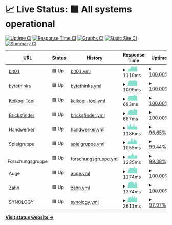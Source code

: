 # 📈 Live Status: <!--live status--> **🟩 All systems operational**

[![Uptime CI](https://github.com/bitnulleins/monitoring/workflows/Uptime%20CI/badge.svg)](https://github.com/bitnulleins/monitoring/actions?query=workflow%3A%22Uptime+CI%22)
[![Response Time CI](https://github.com/bitnulleins/monitoring/workflows/Response%20Time%20CI/badge.svg)](https://github.com/bitnulleins/monitoring/actions?query=workflow%3A%22Response+Time+CI%22)
[![Graphs CI](https://github.com/bitnulleins/monitoring/workflows/Graphs%20CI/badge.svg)](https://github.com/bitnulleins/monitoring/actions?query=workflow%3A%22Graphs+CI%22)
[![Static Site CI](https://github.com/bitnulleins/monitoring/workflows/Static%20Site%20CI/badge.svg)](https://github.com/bitnulleins/monitoring/actions?query=workflow%3A%22Static+Site+CI%22)
[![Summary CI](https://github.com/bitnulleins/monitoring/workflows/Summary%20CI/badge.svg)](https://github.com/bitnulleins/monitoring/actions?query=workflow%3A%22Summary+CI%22)

<!--start: status pages-->
<!-- This summary is generated by Upptime (https://github.com/upptime/upptime) -->
<!-- Do not edit this manually, your changes will be overwritten -->
<!-- prettier-ignore -->
| URL | Status | History | Response Time | Uptime |
| --- | ------ | ------- | ------------- | ------ |
| <img alt="" src="https://icons.duckduckgo.com/ip3/www.bit01.de.ico" height="13"> [bit01](https://www.bit01.de) | 🟩 Up | [bit01.yml](https://github.com/bitnulleins/monitoring/commits/HEAD/history/bit01.yml) | <details><summary><img alt="Response time graph" src="./graphs/bit01/response-time-week.png" height="20"> 1110ms</summary><br><a href="https://bitnulleins.github.io/monitoring/history/bit01"><img alt="Response time 1298" src="https://img.shields.io/endpoint?url=https%3A%2F%2Fraw.githubusercontent.com%2Fbitnulleins%2Fmonitoring%2FHEAD%2Fapi%2Fbit01%2Fresponse-time.json"></a><br><a href="https://bitnulleins.github.io/monitoring/history/bit01"><img alt="24-hour response time 693" src="https://img.shields.io/endpoint?url=https%3A%2F%2Fraw.githubusercontent.com%2Fbitnulleins%2Fmonitoring%2FHEAD%2Fapi%2Fbit01%2Fresponse-time-day.json"></a><br><a href="https://bitnulleins.github.io/monitoring/history/bit01"><img alt="7-day response time 1110" src="https://img.shields.io/endpoint?url=https%3A%2F%2Fraw.githubusercontent.com%2Fbitnulleins%2Fmonitoring%2FHEAD%2Fapi%2Fbit01%2Fresponse-time-week.json"></a><br><a href="https://bitnulleins.github.io/monitoring/history/bit01"><img alt="30-day response time 1109" src="https://img.shields.io/endpoint?url=https%3A%2F%2Fraw.githubusercontent.com%2Fbitnulleins%2Fmonitoring%2FHEAD%2Fapi%2Fbit01%2Fresponse-time-month.json"></a><br><a href="https://bitnulleins.github.io/monitoring/history/bit01"><img alt="1-year response time 1298" src="https://img.shields.io/endpoint?url=https%3A%2F%2Fraw.githubusercontent.com%2Fbitnulleins%2Fmonitoring%2FHEAD%2Fapi%2Fbit01%2Fresponse-time-year.json"></a></details> | <details><summary><a href="https://bitnulleins.github.io/monitoring/history/bit01">100.00%</a></summary><a href="https://bitnulleins.github.io/monitoring/history/bit01"><img alt="All-time uptime 99.69%" src="https://img.shields.io/endpoint?url=https%3A%2F%2Fraw.githubusercontent.com%2Fbitnulleins%2Fmonitoring%2FHEAD%2Fapi%2Fbit01%2Fuptime.json"></a><br><a href="https://bitnulleins.github.io/monitoring/history/bit01"><img alt="24-hour uptime 100.00%" src="https://img.shields.io/endpoint?url=https%3A%2F%2Fraw.githubusercontent.com%2Fbitnulleins%2Fmonitoring%2FHEAD%2Fapi%2Fbit01%2Fuptime-day.json"></a><br><a href="https://bitnulleins.github.io/monitoring/history/bit01"><img alt="7-day uptime 100.00%" src="https://img.shields.io/endpoint?url=https%3A%2F%2Fraw.githubusercontent.com%2Fbitnulleins%2Fmonitoring%2FHEAD%2Fapi%2Fbit01%2Fuptime-week.json"></a><br><a href="https://bitnulleins.github.io/monitoring/history/bit01"><img alt="30-day uptime 99.91%" src="https://img.shields.io/endpoint?url=https%3A%2F%2Fraw.githubusercontent.com%2Fbitnulleins%2Fmonitoring%2FHEAD%2Fapi%2Fbit01%2Fuptime-month.json"></a><br><a href="https://bitnulleins.github.io/monitoring/history/bit01"><img alt="1-year uptime 99.69%" src="https://img.shields.io/endpoint?url=https%3A%2F%2Fraw.githubusercontent.com%2Fbitnulleins%2Fmonitoring%2FHEAD%2Fapi%2Fbit01%2Fuptime-year.json"></a></details>
| <img alt="" src="https://icons.duckduckgo.com/ip3/www.bytethinks.de.ico" height="13"> [bytethinks](https://www.bytethinks.de) | 🟩 Up | [bytethinks.yml](https://github.com/bitnulleins/monitoring/commits/HEAD/history/bytethinks.yml) | <details><summary><img alt="Response time graph" src="./graphs/bytethinks/response-time-week.png" height="20"> 1009ms</summary><br><a href="https://bitnulleins.github.io/monitoring/history/bytethinks"><img alt="Response time 1016" src="https://img.shields.io/endpoint?url=https%3A%2F%2Fraw.githubusercontent.com%2Fbitnulleins%2Fmonitoring%2FHEAD%2Fapi%2Fbytethinks%2Fresponse-time.json"></a><br><a href="https://bitnulleins.github.io/monitoring/history/bytethinks"><img alt="24-hour response time 1085" src="https://img.shields.io/endpoint?url=https%3A%2F%2Fraw.githubusercontent.com%2Fbitnulleins%2Fmonitoring%2FHEAD%2Fapi%2Fbytethinks%2Fresponse-time-day.json"></a><br><a href="https://bitnulleins.github.io/monitoring/history/bytethinks"><img alt="7-day response time 1009" src="https://img.shields.io/endpoint?url=https%3A%2F%2Fraw.githubusercontent.com%2Fbitnulleins%2Fmonitoring%2FHEAD%2Fapi%2Fbytethinks%2Fresponse-time-week.json"></a><br><a href="https://bitnulleins.github.io/monitoring/history/bytethinks"><img alt="30-day response time 1008" src="https://img.shields.io/endpoint?url=https%3A%2F%2Fraw.githubusercontent.com%2Fbitnulleins%2Fmonitoring%2FHEAD%2Fapi%2Fbytethinks%2Fresponse-time-month.json"></a><br><a href="https://bitnulleins.github.io/monitoring/history/bytethinks"><img alt="1-year response time 1016" src="https://img.shields.io/endpoint?url=https%3A%2F%2Fraw.githubusercontent.com%2Fbitnulleins%2Fmonitoring%2FHEAD%2Fapi%2Fbytethinks%2Fresponse-time-year.json"></a></details> | <details><summary><a href="https://bitnulleins.github.io/monitoring/history/bytethinks">100.00%</a></summary><a href="https://bitnulleins.github.io/monitoring/history/bytethinks"><img alt="All-time uptime 99.79%" src="https://img.shields.io/endpoint?url=https%3A%2F%2Fraw.githubusercontent.com%2Fbitnulleins%2Fmonitoring%2FHEAD%2Fapi%2Fbytethinks%2Fuptime.json"></a><br><a href="https://bitnulleins.github.io/monitoring/history/bytethinks"><img alt="24-hour uptime 100.00%" src="https://img.shields.io/endpoint?url=https%3A%2F%2Fraw.githubusercontent.com%2Fbitnulleins%2Fmonitoring%2FHEAD%2Fapi%2Fbytethinks%2Fuptime-day.json"></a><br><a href="https://bitnulleins.github.io/monitoring/history/bytethinks"><img alt="7-day uptime 100.00%" src="https://img.shields.io/endpoint?url=https%3A%2F%2Fraw.githubusercontent.com%2Fbitnulleins%2Fmonitoring%2FHEAD%2Fapi%2Fbytethinks%2Fuptime-week.json"></a><br><a href="https://bitnulleins.github.io/monitoring/history/bytethinks"><img alt="30-day uptime 100.00%" src="https://img.shields.io/endpoint?url=https%3A%2F%2Fraw.githubusercontent.com%2Fbitnulleins%2Fmonitoring%2FHEAD%2Fapi%2Fbytethinks%2Fuptime-month.json"></a><br><a href="https://bitnulleins.github.io/monitoring/history/bytethinks"><img alt="1-year uptime 99.79%" src="https://img.shields.io/endpoint?url=https%3A%2F%2Fraw.githubusercontent.com%2Fbitnulleins%2Fmonitoring%2FHEAD%2Fapi%2Fbytethinks%2Fuptime-year.json"></a></details>
| <img alt="" src="https://icons.duckduckgo.com/ip3/keikogi.bitnulleins.de.ico" height="13"> [Keikogi Tool](https://keikogi.bitnulleins.de) | 🟩 Up | [keikogi-tool.yml](https://github.com/bitnulleins/monitoring/commits/HEAD/history/keikogi-tool.yml) | <details><summary><img alt="Response time graph" src="./graphs/keikogi-tool/response-time-week.png" height="20"> 693ms</summary><br><a href="https://bitnulleins.github.io/monitoring/history/keikogi-tool"><img alt="Response time 717" src="https://img.shields.io/endpoint?url=https%3A%2F%2Fraw.githubusercontent.com%2Fbitnulleins%2Fmonitoring%2FHEAD%2Fapi%2Fkeikogi-tool%2Fresponse-time.json"></a><br><a href="https://bitnulleins.github.io/monitoring/history/keikogi-tool"><img alt="24-hour response time 701" src="https://img.shields.io/endpoint?url=https%3A%2F%2Fraw.githubusercontent.com%2Fbitnulleins%2Fmonitoring%2FHEAD%2Fapi%2Fkeikogi-tool%2Fresponse-time-day.json"></a><br><a href="https://bitnulleins.github.io/monitoring/history/keikogi-tool"><img alt="7-day response time 693" src="https://img.shields.io/endpoint?url=https%3A%2F%2Fraw.githubusercontent.com%2Fbitnulleins%2Fmonitoring%2FHEAD%2Fapi%2Fkeikogi-tool%2Fresponse-time-week.json"></a><br><a href="https://bitnulleins.github.io/monitoring/history/keikogi-tool"><img alt="30-day response time 730" src="https://img.shields.io/endpoint?url=https%3A%2F%2Fraw.githubusercontent.com%2Fbitnulleins%2Fmonitoring%2FHEAD%2Fapi%2Fkeikogi-tool%2Fresponse-time-month.json"></a><br><a href="https://bitnulleins.github.io/monitoring/history/keikogi-tool"><img alt="1-year response time 717" src="https://img.shields.io/endpoint?url=https%3A%2F%2Fraw.githubusercontent.com%2Fbitnulleins%2Fmonitoring%2FHEAD%2Fapi%2Fkeikogi-tool%2Fresponse-time-year.json"></a></details> | <details><summary><a href="https://bitnulleins.github.io/monitoring/history/keikogi-tool">100.00%</a></summary><a href="https://bitnulleins.github.io/monitoring/history/keikogi-tool"><img alt="All-time uptime 99.83%" src="https://img.shields.io/endpoint?url=https%3A%2F%2Fraw.githubusercontent.com%2Fbitnulleins%2Fmonitoring%2FHEAD%2Fapi%2Fkeikogi-tool%2Fuptime.json"></a><br><a href="https://bitnulleins.github.io/monitoring/history/keikogi-tool"><img alt="24-hour uptime 100.00%" src="https://img.shields.io/endpoint?url=https%3A%2F%2Fraw.githubusercontent.com%2Fbitnulleins%2Fmonitoring%2FHEAD%2Fapi%2Fkeikogi-tool%2Fuptime-day.json"></a><br><a href="https://bitnulleins.github.io/monitoring/history/keikogi-tool"><img alt="7-day uptime 100.00%" src="https://img.shields.io/endpoint?url=https%3A%2F%2Fraw.githubusercontent.com%2Fbitnulleins%2Fmonitoring%2FHEAD%2Fapi%2Fkeikogi-tool%2Fuptime-week.json"></a><br><a href="https://bitnulleins.github.io/monitoring/history/keikogi-tool"><img alt="30-day uptime 100.00%" src="https://img.shields.io/endpoint?url=https%3A%2F%2Fraw.githubusercontent.com%2Fbitnulleins%2Fmonitoring%2FHEAD%2Fapi%2Fkeikogi-tool%2Fuptime-month.json"></a><br><a href="https://bitnulleins.github.io/monitoring/history/keikogi-tool"><img alt="1-year uptime 99.83%" src="https://img.shields.io/endpoint?url=https%3A%2F%2Fraw.githubusercontent.com%2Fbitnulleins%2Fmonitoring%2FHEAD%2Fapi%2Fkeikogi-tool%2Fuptime-year.json"></a></details>
| <img alt="" src="https://icons.duckduckgo.com/ip3/bricksfinder.bitnulleins.de.ico" height="13"> [Bricksfinder](https://bricksfinder.bitnulleins.de) | 🟩 Up | [bricksfinder.yml](https://github.com/bitnulleins/monitoring/commits/HEAD/history/bricksfinder.yml) | <details><summary><img alt="Response time graph" src="./graphs/bricksfinder/response-time-week.png" height="20"> 687ms</summary><br><a href="https://bitnulleins.github.io/monitoring/history/bricksfinder"><img alt="Response time 715" src="https://img.shields.io/endpoint?url=https%3A%2F%2Fraw.githubusercontent.com%2Fbitnulleins%2Fmonitoring%2FHEAD%2Fapi%2Fbricksfinder%2Fresponse-time.json"></a><br><a href="https://bitnulleins.github.io/monitoring/history/bricksfinder"><img alt="24-hour response time 774" src="https://img.shields.io/endpoint?url=https%3A%2F%2Fraw.githubusercontent.com%2Fbitnulleins%2Fmonitoring%2FHEAD%2Fapi%2Fbricksfinder%2Fresponse-time-day.json"></a><br><a href="https://bitnulleins.github.io/monitoring/history/bricksfinder"><img alt="7-day response time 687" src="https://img.shields.io/endpoint?url=https%3A%2F%2Fraw.githubusercontent.com%2Fbitnulleins%2Fmonitoring%2FHEAD%2Fapi%2Fbricksfinder%2Fresponse-time-week.json"></a><br><a href="https://bitnulleins.github.io/monitoring/history/bricksfinder"><img alt="30-day response time 723" src="https://img.shields.io/endpoint?url=https%3A%2F%2Fraw.githubusercontent.com%2Fbitnulleins%2Fmonitoring%2FHEAD%2Fapi%2Fbricksfinder%2Fresponse-time-month.json"></a><br><a href="https://bitnulleins.github.io/monitoring/history/bricksfinder"><img alt="1-year response time 715" src="https://img.shields.io/endpoint?url=https%3A%2F%2Fraw.githubusercontent.com%2Fbitnulleins%2Fmonitoring%2FHEAD%2Fapi%2Fbricksfinder%2Fresponse-time-year.json"></a></details> | <details><summary><a href="https://bitnulleins.github.io/monitoring/history/bricksfinder">100.00%</a></summary><a href="https://bitnulleins.github.io/monitoring/history/bricksfinder"><img alt="All-time uptime 99.84%" src="https://img.shields.io/endpoint?url=https%3A%2F%2Fraw.githubusercontent.com%2Fbitnulleins%2Fmonitoring%2FHEAD%2Fapi%2Fbricksfinder%2Fuptime.json"></a><br><a href="https://bitnulleins.github.io/monitoring/history/bricksfinder"><img alt="24-hour uptime 100.00%" src="https://img.shields.io/endpoint?url=https%3A%2F%2Fraw.githubusercontent.com%2Fbitnulleins%2Fmonitoring%2FHEAD%2Fapi%2Fbricksfinder%2Fuptime-day.json"></a><br><a href="https://bitnulleins.github.io/monitoring/history/bricksfinder"><img alt="7-day uptime 100.00%" src="https://img.shields.io/endpoint?url=https%3A%2F%2Fraw.githubusercontent.com%2Fbitnulleins%2Fmonitoring%2FHEAD%2Fapi%2Fbricksfinder%2Fuptime-week.json"></a><br><a href="https://bitnulleins.github.io/monitoring/history/bricksfinder"><img alt="30-day uptime 100.00%" src="https://img.shields.io/endpoint?url=https%3A%2F%2Fraw.githubusercontent.com%2Fbitnulleins%2Fmonitoring%2FHEAD%2Fapi%2Fbricksfinder%2Fuptime-month.json"></a><br><a href="https://bitnulleins.github.io/monitoring/history/bricksfinder"><img alt="1-year uptime 99.84%" src="https://img.shields.io/endpoint?url=https%3A%2F%2Fraw.githubusercontent.com%2Fbitnulleins%2Fmonitoring%2FHEAD%2Fapi%2Fbricksfinder%2Fuptime-year.json"></a></details>
| <img alt="" src="https://icons.duckduckgo.com/ip3/null.ico" height="13"> Handwerker | 🟩 Up | [handwerker.yml](https://github.com/bitnulleins/monitoring/commits/HEAD/history/handwerker.yml) | <details><summary><img alt="Response time graph" src="./graphs/handwerker/response-time-week.png" height="20"> 1186ms</summary><br><a href="https://bitnulleins.github.io/monitoring/history/handwerker"><img alt="Response time 1344" src="https://img.shields.io/endpoint?url=https%3A%2F%2Fraw.githubusercontent.com%2Fbitnulleins%2Fmonitoring%2FHEAD%2Fapi%2Fhandwerker%2Fresponse-time.json"></a><br><a href="https://bitnulleins.github.io/monitoring/history/handwerker"><img alt="24-hour response time 962" src="https://img.shields.io/endpoint?url=https%3A%2F%2Fraw.githubusercontent.com%2Fbitnulleins%2Fmonitoring%2FHEAD%2Fapi%2Fhandwerker%2Fresponse-time-day.json"></a><br><a href="https://bitnulleins.github.io/monitoring/history/handwerker"><img alt="7-day response time 1186" src="https://img.shields.io/endpoint?url=https%3A%2F%2Fraw.githubusercontent.com%2Fbitnulleins%2Fmonitoring%2FHEAD%2Fapi%2Fhandwerker%2Fresponse-time-week.json"></a><br><a href="https://bitnulleins.github.io/monitoring/history/handwerker"><img alt="30-day response time 1104" src="https://img.shields.io/endpoint?url=https%3A%2F%2Fraw.githubusercontent.com%2Fbitnulleins%2Fmonitoring%2FHEAD%2Fapi%2Fhandwerker%2Fresponse-time-month.json"></a><br><a href="https://bitnulleins.github.io/monitoring/history/handwerker"><img alt="1-year response time 1344" src="https://img.shields.io/endpoint?url=https%3A%2F%2Fraw.githubusercontent.com%2Fbitnulleins%2Fmonitoring%2FHEAD%2Fapi%2Fhandwerker%2Fresponse-time-year.json"></a></details> | <details><summary><a href="https://bitnulleins.github.io/monitoring/history/handwerker">96.65%</a></summary><a href="https://bitnulleins.github.io/monitoring/history/handwerker"><img alt="All-time uptime 99.38%" src="https://img.shields.io/endpoint?url=https%3A%2F%2Fraw.githubusercontent.com%2Fbitnulleins%2Fmonitoring%2FHEAD%2Fapi%2Fhandwerker%2Fuptime.json"></a><br><a href="https://bitnulleins.github.io/monitoring/history/handwerker"><img alt="24-hour uptime 91.02%" src="https://img.shields.io/endpoint?url=https%3A%2F%2Fraw.githubusercontent.com%2Fbitnulleins%2Fmonitoring%2FHEAD%2Fapi%2Fhandwerker%2Fuptime-day.json"></a><br><a href="https://bitnulleins.github.io/monitoring/history/handwerker"><img alt="7-day uptime 96.65%" src="https://img.shields.io/endpoint?url=https%3A%2F%2Fraw.githubusercontent.com%2Fbitnulleins%2Fmonitoring%2FHEAD%2Fapi%2Fhandwerker%2Fuptime-week.json"></a><br><a href="https://bitnulleins.github.io/monitoring/history/handwerker"><img alt="30-day uptime 98.89%" src="https://img.shields.io/endpoint?url=https%3A%2F%2Fraw.githubusercontent.com%2Fbitnulleins%2Fmonitoring%2FHEAD%2Fapi%2Fhandwerker%2Fuptime-month.json"></a><br><a href="https://bitnulleins.github.io/monitoring/history/handwerker"><img alt="1-year uptime 99.38%" src="https://img.shields.io/endpoint?url=https%3A%2F%2Fraw.githubusercontent.com%2Fbitnulleins%2Fmonitoring%2FHEAD%2Fapi%2Fhandwerker%2Fuptime-year.json"></a></details>
| <img alt="" src="https://icons.duckduckgo.com/ip3/null.ico" height="13"> Spielgruppe | 🟩 Up | [spielgruppe.yml](https://github.com/bitnulleins/monitoring/commits/HEAD/history/spielgruppe.yml) | <details><summary><img alt="Response time graph" src="./graphs/spielgruppe/response-time-week.png" height="20"> 1055ms</summary><br><a href="https://bitnulleins.github.io/monitoring/history/spielgruppe"><img alt="Response time 1319" src="https://img.shields.io/endpoint?url=https%3A%2F%2Fraw.githubusercontent.com%2Fbitnulleins%2Fmonitoring%2FHEAD%2Fapi%2Fspielgruppe%2Fresponse-time.json"></a><br><a href="https://bitnulleins.github.io/monitoring/history/spielgruppe"><img alt="24-hour response time 1260" src="https://img.shields.io/endpoint?url=https%3A%2F%2Fraw.githubusercontent.com%2Fbitnulleins%2Fmonitoring%2FHEAD%2Fapi%2Fspielgruppe%2Fresponse-time-day.json"></a><br><a href="https://bitnulleins.github.io/monitoring/history/spielgruppe"><img alt="7-day response time 1055" src="https://img.shields.io/endpoint?url=https%3A%2F%2Fraw.githubusercontent.com%2Fbitnulleins%2Fmonitoring%2FHEAD%2Fapi%2Fspielgruppe%2Fresponse-time-week.json"></a><br><a href="https://bitnulleins.github.io/monitoring/history/spielgruppe"><img alt="30-day response time 1125" src="https://img.shields.io/endpoint?url=https%3A%2F%2Fraw.githubusercontent.com%2Fbitnulleins%2Fmonitoring%2FHEAD%2Fapi%2Fspielgruppe%2Fresponse-time-month.json"></a><br><a href="https://bitnulleins.github.io/monitoring/history/spielgruppe"><img alt="1-year response time 1319" src="https://img.shields.io/endpoint?url=https%3A%2F%2Fraw.githubusercontent.com%2Fbitnulleins%2Fmonitoring%2FHEAD%2Fapi%2Fspielgruppe%2Fresponse-time-year.json"></a></details> | <details><summary><a href="https://bitnulleins.github.io/monitoring/history/spielgruppe">99.44%</a></summary><a href="https://bitnulleins.github.io/monitoring/history/spielgruppe"><img alt="All-time uptime 99.58%" src="https://img.shields.io/endpoint?url=https%3A%2F%2Fraw.githubusercontent.com%2Fbitnulleins%2Fmonitoring%2FHEAD%2Fapi%2Fspielgruppe%2Fuptime.json"></a><br><a href="https://bitnulleins.github.io/monitoring/history/spielgruppe"><img alt="24-hour uptime 98.95%" src="https://img.shields.io/endpoint?url=https%3A%2F%2Fraw.githubusercontent.com%2Fbitnulleins%2Fmonitoring%2FHEAD%2Fapi%2Fspielgruppe%2Fuptime-day.json"></a><br><a href="https://bitnulleins.github.io/monitoring/history/spielgruppe"><img alt="7-day uptime 99.44%" src="https://img.shields.io/endpoint?url=https%3A%2F%2Fraw.githubusercontent.com%2Fbitnulleins%2Fmonitoring%2FHEAD%2Fapi%2Fspielgruppe%2Fuptime-week.json"></a><br><a href="https://bitnulleins.github.io/monitoring/history/spielgruppe"><img alt="30-day uptime 99.76%" src="https://img.shields.io/endpoint?url=https%3A%2F%2Fraw.githubusercontent.com%2Fbitnulleins%2Fmonitoring%2FHEAD%2Fapi%2Fspielgruppe%2Fuptime-month.json"></a><br><a href="https://bitnulleins.github.io/monitoring/history/spielgruppe"><img alt="1-year uptime 99.58%" src="https://img.shields.io/endpoint?url=https%3A%2F%2Fraw.githubusercontent.com%2Fbitnulleins%2Fmonitoring%2FHEAD%2Fapi%2Fspielgruppe%2Fuptime-year.json"></a></details>
| <img alt="" src="https://icons.duckduckgo.com/ip3/null.ico" height="13"> Forschungsgruppe | 🟩 Up | [forschungsgruppe.yml](https://github.com/bitnulleins/monitoring/commits/HEAD/history/forschungsgruppe.yml) | <details><summary><img alt="Response time graph" src="./graphs/forschungsgruppe/response-time-week.png" height="20"> 1325ms</summary><br><a href="https://bitnulleins.github.io/monitoring/history/forschungsgruppe"><img alt="Response time 1447" src="https://img.shields.io/endpoint?url=https%3A%2F%2Fraw.githubusercontent.com%2Fbitnulleins%2Fmonitoring%2FHEAD%2Fapi%2Fforschungsgruppe%2Fresponse-time.json"></a><br><a href="https://bitnulleins.github.io/monitoring/history/forschungsgruppe"><img alt="24-hour response time 1311" src="https://img.shields.io/endpoint?url=https%3A%2F%2Fraw.githubusercontent.com%2Fbitnulleins%2Fmonitoring%2FHEAD%2Fapi%2Fforschungsgruppe%2Fresponse-time-day.json"></a><br><a href="https://bitnulleins.github.io/monitoring/history/forschungsgruppe"><img alt="7-day response time 1325" src="https://img.shields.io/endpoint?url=https%3A%2F%2Fraw.githubusercontent.com%2Fbitnulleins%2Fmonitoring%2FHEAD%2Fapi%2Fforschungsgruppe%2Fresponse-time-week.json"></a><br><a href="https://bitnulleins.github.io/monitoring/history/forschungsgruppe"><img alt="30-day response time 1375" src="https://img.shields.io/endpoint?url=https%3A%2F%2Fraw.githubusercontent.com%2Fbitnulleins%2Fmonitoring%2FHEAD%2Fapi%2Fforschungsgruppe%2Fresponse-time-month.json"></a><br><a href="https://bitnulleins.github.io/monitoring/history/forschungsgruppe"><img alt="1-year response time 1447" src="https://img.shields.io/endpoint?url=https%3A%2F%2Fraw.githubusercontent.com%2Fbitnulleins%2Fmonitoring%2FHEAD%2Fapi%2Fforschungsgruppe%2Fresponse-time-year.json"></a></details> | <details><summary><a href="https://bitnulleins.github.io/monitoring/history/forschungsgruppe">99.38%</a></summary><a href="https://bitnulleins.github.io/monitoring/history/forschungsgruppe"><img alt="All-time uptime 99.49%" src="https://img.shields.io/endpoint?url=https%3A%2F%2Fraw.githubusercontent.com%2Fbitnulleins%2Fmonitoring%2FHEAD%2Fapi%2Fforschungsgruppe%2Fuptime.json"></a><br><a href="https://bitnulleins.github.io/monitoring/history/forschungsgruppe"><img alt="24-hour uptime 100.00%" src="https://img.shields.io/endpoint?url=https%3A%2F%2Fraw.githubusercontent.com%2Fbitnulleins%2Fmonitoring%2FHEAD%2Fapi%2Fforschungsgruppe%2Fuptime-day.json"></a><br><a href="https://bitnulleins.github.io/monitoring/history/forschungsgruppe"><img alt="7-day uptime 99.38%" src="https://img.shields.io/endpoint?url=https%3A%2F%2Fraw.githubusercontent.com%2Fbitnulleins%2Fmonitoring%2FHEAD%2Fapi%2Fforschungsgruppe%2Fuptime-week.json"></a><br><a href="https://bitnulleins.github.io/monitoring/history/forschungsgruppe"><img alt="30-day uptime 99.86%" src="https://img.shields.io/endpoint?url=https%3A%2F%2Fraw.githubusercontent.com%2Fbitnulleins%2Fmonitoring%2FHEAD%2Fapi%2Fforschungsgruppe%2Fuptime-month.json"></a><br><a href="https://bitnulleins.github.io/monitoring/history/forschungsgruppe"><img alt="1-year uptime 99.49%" src="https://img.shields.io/endpoint?url=https%3A%2F%2Fraw.githubusercontent.com%2Fbitnulleins%2Fmonitoring%2FHEAD%2Fapi%2Fforschungsgruppe%2Fuptime-year.json"></a></details>
| <img alt="" src="https://icons.duckduckgo.com/ip3/null.ico" height="13"> Auge | 🟩 Up | [auge.yml](https://github.com/bitnulleins/monitoring/commits/HEAD/history/auge.yml) | <details><summary><img alt="Response time graph" src="./graphs/auge/response-time-week.png" height="20"> 1174ms</summary><br><a href="https://bitnulleins.github.io/monitoring/history/auge"><img alt="Response time 1124" src="https://img.shields.io/endpoint?url=https%3A%2F%2Fraw.githubusercontent.com%2Fbitnulleins%2Fmonitoring%2FHEAD%2Fapi%2Fauge%2Fresponse-time.json"></a><br><a href="https://bitnulleins.github.io/monitoring/history/auge"><img alt="24-hour response time 1232" src="https://img.shields.io/endpoint?url=https%3A%2F%2Fraw.githubusercontent.com%2Fbitnulleins%2Fmonitoring%2FHEAD%2Fapi%2Fauge%2Fresponse-time-day.json"></a><br><a href="https://bitnulleins.github.io/monitoring/history/auge"><img alt="7-day response time 1174" src="https://img.shields.io/endpoint?url=https%3A%2F%2Fraw.githubusercontent.com%2Fbitnulleins%2Fmonitoring%2FHEAD%2Fapi%2Fauge%2Fresponse-time-week.json"></a><br><a href="https://bitnulleins.github.io/monitoring/history/auge"><img alt="30-day response time 1127" src="https://img.shields.io/endpoint?url=https%3A%2F%2Fraw.githubusercontent.com%2Fbitnulleins%2Fmonitoring%2FHEAD%2Fapi%2Fauge%2Fresponse-time-month.json"></a><br><a href="https://bitnulleins.github.io/monitoring/history/auge"><img alt="1-year response time 1124" src="https://img.shields.io/endpoint?url=https%3A%2F%2Fraw.githubusercontent.com%2Fbitnulleins%2Fmonitoring%2FHEAD%2Fapi%2Fauge%2Fresponse-time-year.json"></a></details> | <details><summary><a href="https://bitnulleins.github.io/monitoring/history/auge">100.00%</a></summary><a href="https://bitnulleins.github.io/monitoring/history/auge"><img alt="All-time uptime 99.82%" src="https://img.shields.io/endpoint?url=https%3A%2F%2Fraw.githubusercontent.com%2Fbitnulleins%2Fmonitoring%2FHEAD%2Fapi%2Fauge%2Fuptime.json"></a><br><a href="https://bitnulleins.github.io/monitoring/history/auge"><img alt="24-hour uptime 100.00%" src="https://img.shields.io/endpoint?url=https%3A%2F%2Fraw.githubusercontent.com%2Fbitnulleins%2Fmonitoring%2FHEAD%2Fapi%2Fauge%2Fuptime-day.json"></a><br><a href="https://bitnulleins.github.io/monitoring/history/auge"><img alt="7-day uptime 100.00%" src="https://img.shields.io/endpoint?url=https%3A%2F%2Fraw.githubusercontent.com%2Fbitnulleins%2Fmonitoring%2FHEAD%2Fapi%2Fauge%2Fuptime-week.json"></a><br><a href="https://bitnulleins.github.io/monitoring/history/auge"><img alt="30-day uptime 99.93%" src="https://img.shields.io/endpoint?url=https%3A%2F%2Fraw.githubusercontent.com%2Fbitnulleins%2Fmonitoring%2FHEAD%2Fapi%2Fauge%2Fuptime-month.json"></a><br><a href="https://bitnulleins.github.io/monitoring/history/auge"><img alt="1-year uptime 99.82%" src="https://img.shields.io/endpoint?url=https%3A%2F%2Fraw.githubusercontent.com%2Fbitnulleins%2Fmonitoring%2FHEAD%2Fapi%2Fauge%2Fuptime-year.json"></a></details>
| <img alt="" src="https://icons.duckduckgo.com/ip3/null.ico" height="13"> Zahn | 🟩 Up | [zahn.yml](https://github.com/bitnulleins/monitoring/commits/HEAD/history/zahn.yml) | <details><summary><img alt="Response time graph" src="./graphs/zahn/response-time-week.png" height="20"> 1374ms</summary><br><a href="https://bitnulleins.github.io/monitoring/history/zahn"><img alt="Response time 1478" src="https://img.shields.io/endpoint?url=https%3A%2F%2Fraw.githubusercontent.com%2Fbitnulleins%2Fmonitoring%2FHEAD%2Fapi%2Fzahn%2Fresponse-time.json"></a><br><a href="https://bitnulleins.github.io/monitoring/history/zahn"><img alt="24-hour response time 772" src="https://img.shields.io/endpoint?url=https%3A%2F%2Fraw.githubusercontent.com%2Fbitnulleins%2Fmonitoring%2FHEAD%2Fapi%2Fzahn%2Fresponse-time-day.json"></a><br><a href="https://bitnulleins.github.io/monitoring/history/zahn"><img alt="7-day response time 1374" src="https://img.shields.io/endpoint?url=https%3A%2F%2Fraw.githubusercontent.com%2Fbitnulleins%2Fmonitoring%2FHEAD%2Fapi%2Fzahn%2Fresponse-time-week.json"></a><br><a href="https://bitnulleins.github.io/monitoring/history/zahn"><img alt="30-day response time 1461" src="https://img.shields.io/endpoint?url=https%3A%2F%2Fraw.githubusercontent.com%2Fbitnulleins%2Fmonitoring%2FHEAD%2Fapi%2Fzahn%2Fresponse-time-month.json"></a><br><a href="https://bitnulleins.github.io/monitoring/history/zahn"><img alt="1-year response time 1478" src="https://img.shields.io/endpoint?url=https%3A%2F%2Fraw.githubusercontent.com%2Fbitnulleins%2Fmonitoring%2FHEAD%2Fapi%2Fzahn%2Fresponse-time-year.json"></a></details> | <details><summary><a href="https://bitnulleins.github.io/monitoring/history/zahn">100.00%</a></summary><a href="https://bitnulleins.github.io/monitoring/history/zahn"><img alt="All-time uptime 99.82%" src="https://img.shields.io/endpoint?url=https%3A%2F%2Fraw.githubusercontent.com%2Fbitnulleins%2Fmonitoring%2FHEAD%2Fapi%2Fzahn%2Fuptime.json"></a><br><a href="https://bitnulleins.github.io/monitoring/history/zahn"><img alt="24-hour uptime 100.00%" src="https://img.shields.io/endpoint?url=https%3A%2F%2Fraw.githubusercontent.com%2Fbitnulleins%2Fmonitoring%2FHEAD%2Fapi%2Fzahn%2Fuptime-day.json"></a><br><a href="https://bitnulleins.github.io/monitoring/history/zahn"><img alt="7-day uptime 100.00%" src="https://img.shields.io/endpoint?url=https%3A%2F%2Fraw.githubusercontent.com%2Fbitnulleins%2Fmonitoring%2FHEAD%2Fapi%2Fzahn%2Fuptime-week.json"></a><br><a href="https://bitnulleins.github.io/monitoring/history/zahn"><img alt="30-day uptime 99.93%" src="https://img.shields.io/endpoint?url=https%3A%2F%2Fraw.githubusercontent.com%2Fbitnulleins%2Fmonitoring%2FHEAD%2Fapi%2Fzahn%2Fuptime-month.json"></a><br><a href="https://bitnulleins.github.io/monitoring/history/zahn"><img alt="1-year uptime 99.82%" src="https://img.shields.io/endpoint?url=https%3A%2F%2Fraw.githubusercontent.com%2Fbitnulleins%2Fmonitoring%2FHEAD%2Fapi%2Fzahn%2Fuptime-year.json"></a></details>
| <img alt="" src="https://icons.duckduckgo.com/ip3/null.ico" height="13"> SYNOLOGY | 🟩 Up | [synology.yml](https://github.com/bitnulleins/monitoring/commits/HEAD/history/synology.yml) | <details><summary><img alt="Response time graph" src="./graphs/synology/response-time-week.png" height="20"> 2611ms</summary><br><a href="https://bitnulleins.github.io/monitoring/history/synology"><img alt="Response time 2618" src="https://img.shields.io/endpoint?url=https%3A%2F%2Fraw.githubusercontent.com%2Fbitnulleins%2Fmonitoring%2FHEAD%2Fapi%2Fsynology%2Fresponse-time.json"></a><br><a href="https://bitnulleins.github.io/monitoring/history/synology"><img alt="24-hour response time 2598" src="https://img.shields.io/endpoint?url=https%3A%2F%2Fraw.githubusercontent.com%2Fbitnulleins%2Fmonitoring%2FHEAD%2Fapi%2Fsynology%2Fresponse-time-day.json"></a><br><a href="https://bitnulleins.github.io/monitoring/history/synology"><img alt="7-day response time 2611" src="https://img.shields.io/endpoint?url=https%3A%2F%2Fraw.githubusercontent.com%2Fbitnulleins%2Fmonitoring%2FHEAD%2Fapi%2Fsynology%2Fresponse-time-week.json"></a><br><a href="https://bitnulleins.github.io/monitoring/history/synology"><img alt="30-day response time 2686" src="https://img.shields.io/endpoint?url=https%3A%2F%2Fraw.githubusercontent.com%2Fbitnulleins%2Fmonitoring%2FHEAD%2Fapi%2Fsynology%2Fresponse-time-month.json"></a><br><a href="https://bitnulleins.github.io/monitoring/history/synology"><img alt="1-year response time 2618" src="https://img.shields.io/endpoint?url=https%3A%2F%2Fraw.githubusercontent.com%2Fbitnulleins%2Fmonitoring%2FHEAD%2Fapi%2Fsynology%2Fresponse-time-year.json"></a></details> | <details><summary><a href="https://bitnulleins.github.io/monitoring/history/synology">97.97%</a></summary><a href="https://bitnulleins.github.io/monitoring/history/synology"><img alt="All-time uptime 98.86%" src="https://img.shields.io/endpoint?url=https%3A%2F%2Fraw.githubusercontent.com%2Fbitnulleins%2Fmonitoring%2FHEAD%2Fapi%2Fsynology%2Fuptime.json"></a><br><a href="https://bitnulleins.github.io/monitoring/history/synology"><img alt="24-hour uptime 98.12%" src="https://img.shields.io/endpoint?url=https%3A%2F%2Fraw.githubusercontent.com%2Fbitnulleins%2Fmonitoring%2FHEAD%2Fapi%2Fsynology%2Fuptime-day.json"></a><br><a href="https://bitnulleins.github.io/monitoring/history/synology"><img alt="7-day uptime 97.97%" src="https://img.shields.io/endpoint?url=https%3A%2F%2Fraw.githubusercontent.com%2Fbitnulleins%2Fmonitoring%2FHEAD%2Fapi%2Fsynology%2Fuptime-week.json"></a><br><a href="https://bitnulleins.github.io/monitoring/history/synology"><img alt="30-day uptime 99.38%" src="https://img.shields.io/endpoint?url=https%3A%2F%2Fraw.githubusercontent.com%2Fbitnulleins%2Fmonitoring%2FHEAD%2Fapi%2Fsynology%2Fuptime-month.json"></a><br><a href="https://bitnulleins.github.io/monitoring/history/synology"><img alt="1-year uptime 98.86%" src="https://img.shields.io/endpoint?url=https%3A%2F%2Fraw.githubusercontent.com%2Fbitnulleins%2Fmonitoring%2FHEAD%2Fapi%2Fsynology%2Fuptime-year.json"></a></details>

<!--end: status pages-->

[**Visit status website →**](https://bitnulleins.github.io/monitoring/)
